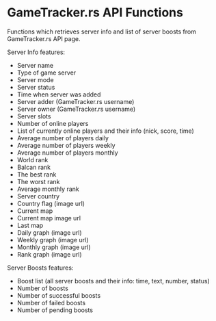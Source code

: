 # GameTracker.rs API Functions
Functions which retrieves server info and list of server boosts from GameTracker.rs API page.

Server Info features:
  - Server name
  - Type of game server
  - Server mode
  - Server status
  - Time when server was added
  - Server adder (GameTracker.rs username)
  - Server owner (GameTracker.rs username)
  - Server slots
  - Number of online players
  - List of currently online players and their info (nick, score, time)
  - Average number of players daily
  - Average number of players weekly
  - Average number of players monthly
  - World rank
  - Balcan rank
  - The best rank
  - The worst rank
  - Average monthly rank
  - Server country
  - Country flag (image url)
  - Current map
  - Current map image url
  - Last map
  - Daily graph (image url)
  - Weekly graph (image url)
  - Monthly graph (image url)
  - Rank graph (image url)

Server Boosts features:
  - Boost list (all server boosts and their info: time, text, number, status)
  - Number of boosts
  - Number of successful boosts
  - Number of failed boosts
  - Number of pending boosts
